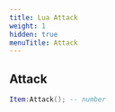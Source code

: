 ```yaml
---
title: Lua Attack
weight: 1
hidden: true
menuTitle: Attack
---
```

## Attack
```lua
Item:Attack(); -- number
```